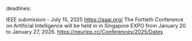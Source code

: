 deadlines:

IEEE submission - July 15, 2025
https://aaai.org/ The Fortieth Conference on Artificial Intelligence will be held in in Singapore EXPO from January 20 to January 27, 2026.
https://neurips.cc/Conferences/2025/Dates
